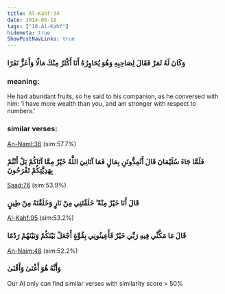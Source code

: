 ```yaml
---
title: Al-Kahf:34
date: 2014-05-18
tags: ["18.Al-Kahf"]
hidemeta: true 
ShowPostNavLinks: true 
---
```

### وَكَانَ لَهُ ثَمَرٌ فَقَالَ لِصَاحِبِهِ وَهُوَ يُحَاوِرُهُ أَنَا أَكْثَرُ مِنْكَ مَالًا وَأَعَزُّ نَفَرًا
### meaning: 
He had abundant fruits, so he said to his companion, as he conversed with him: ‘I have more wealth than you, and am stronger with respect to numbers.’
### similar verses: 

[An-Naml:36](/27/36) (sim:57.7%)

### فَلَمَّا جَاءَ سُلَيْمَانَ قَالَ أَتُمِدُّونَنِ بِمَالٍ فَمَا آتَانِيَ اللَّهُ خَيْرٌ مِمَّا آتَاكُمْ بَلْ أَنْتُمْ بِهَدِيَّتِكُمْ تَفْرَحُونَ

[Saad:76](/38/76) (sim:53.9%)

### قَالَ أَنَا خَيْرٌ مِنْهُ ۖ خَلَقْتَنِي مِنْ نَارٍ وَخَلَقْتَهُ مِنْ طِينٍ

[Al-Kahf:95](/18/95) (sim:53.2%)

### قَالَ مَا مَكَّنِّي فِيهِ رَبِّي خَيْرٌ فَأَعِينُونِي بِقُوَّةٍ أَجْعَلْ بَيْنَكُمْ وَبَيْنَهُمْ رَدْمًا

[An-Najm:48](/53/48) (sim:52.2%)

### وَأَنَّهُ هُوَ أَغْنَىٰ وَأَقْنَىٰ

Our AI only can find similar verses with similarity score > 50% 
